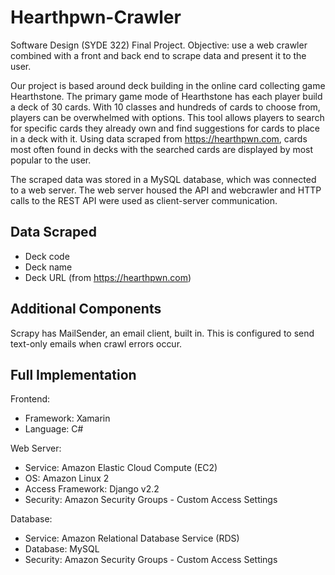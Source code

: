 # Hearthpwn-Crawler
Software Design (SYDE 322) Final Project. Objective: use a web crawler combined with a front and back end to scrape data
and present it to the user.

Our project is based around deck building in the online card collecting game Hearthstone. The primary game mode of Hearthstone has each
player build a deck of 30 cards. With 10 classes and hundreds of cards to choose from, players can be overwhelmed with options. This tool
allows players to search for specific cards they already own and find suggestions for cards to place in a deck with it. Using data scraped
from https://hearthpwn.com, cards most often found in decks with the searched cards are displayed by most popular to the user. 

The scraped data was stored in a MySQL database, which was connected to a web server. The web server housed the API and webcrawler and 
HTTP calls to the REST API were used as client-server communication.

## Data Scraped
* Deck code
* Deck name
* Deck URL (from https://hearthpwn.com)

## Additional Components
Scrapy has MailSender, an email client, built in. This is configured to send text-only emails when crawl errors occur.

## Full Implementation
Frontend:
* Framework: Xamarin
* Language: C#

Web Server:
* Service: Amazon Elastic Cloud Compute (EC2)
* OS: Amazon Linux 2
* Access Framework: Django v2.2
* Security: Amazon Security Groups - Custom Access Settings

Database: 
* Service: Amazon Relational Database Service (RDS)
* Database: MySQL
* Security: Amazon Security Groups - Custom Access Settings




